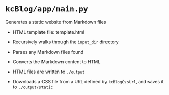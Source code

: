 # `kcBlog/app/main.py`    
Generates a static website from Markdown files    
- HTML template file: template.html  

- Recursively walks through the `input_dir` directory    

- Parses any Markdown files found   

- Converts the Markdown content to HTML  

- HTML files are written to `./output`    

- Downloads a CSS file from a URL defined by `kcBlogCssUrl`, and saves it to `./output/static`  

